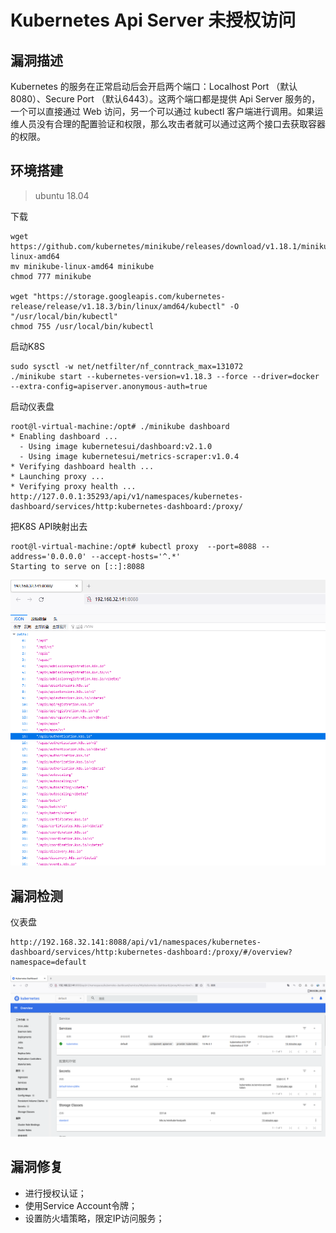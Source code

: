 # Kubernetes Api Server 未授权访问

## 漏洞描述

Kubernetes 的服务在正常启动后会开启两个端口：Localhost Port （默认8080）、Secure Port （默认6443）。这两个端口都是提供 Api Server 服务的，一个可以直接通过 Web 访问，另一个可以通过 kubectl 客户端进行调用。如果运维人员没有合理的配置验证和权限，那么攻击者就可以通过这两个接口去获取容器的权限。

## 环境搭建

> ubuntu 18.04

下载

```
wget https://github.com/kubernetes/minikube/releases/download/v1.18.1/minikube-linux-amd64
mv minikube-linux-amd64 minikube
chmod 777 minikube

wget "https://storage.googleapis.com/kubernetes-release/release/v1.18.3/bin/linux/amd64/kubectl" -O "/usr/local/bin/kubectl"
chmod 755 /usr/local/bin/kubectl

```

启动K8S

```
sudo sysctl -w net/netfilter/nf_conntrack_max=131072
./minikube start --kubernetes-version=v1.18.3 --force --driver=docker  --extra-config=apiserver.anonymous-auth=true
```

启动仪表盘

```
root@l-virtual-machine:/opt# ./minikube dashboard
* Enabling dashboard ...
  - Using image kubernetesui/dashboard:v2.1.0
  - Using image kubernetesui/metrics-scraper:v1.0.4
* Verifying dashboard health ...
* Launching proxy ...
* Verifying proxy health ...
http://127.0.0.1:35293/api/v1/namespaces/kubernetes-dashboard/services/http:kubernetes-dashboard:/proxy/
```

把K8S API映射出去

```
root@l-virtual-machine:/opt# kubectl proxy  --port=8088 --address='0.0.0.0' --accept-hosts='^.*'
Starting to serve on [::]:8088
```

![image-20220810100111629](../../.gitbook/assets/image-20220810100111629.png)

## 漏洞检测

仪表盘

```
http://192.168.32.141:8088/api/v1/namespaces/kubernetes-dashboard/services/http:kubernetes-dashboard:/proxy/#/overview?namespace=default
```

![image-20220810100236730](../../.gitbook/assets/image-20220810100236730.png)



## 漏洞修复

* 进行授权认证；
* 使用Service Account令牌；
* 设置防火墙策略，限定IP访问服务；